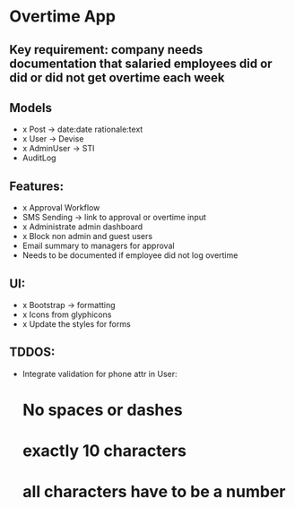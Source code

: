 # Overtime App

## Key requirement: company needs documentation that salaried employees did or did or did not get overtime each week

## Models
- x Post -> date:date rationale:text
- x User -> Devise
- x AdminUser -> STI
- AuditLog

## Features:
- x Approval Workflow 
- SMS Sending -> link to approval or overtime input
- x Administrate admin dashboard
- x Block non admin and guest users
- Email summary to managers for approval
- Needs to be documented if employee did not log overtime

## UI:
- x Bootstrap -> formatting
- x Icons from glyphicons
- x Update the styles for forms

## TDDOS:
- Integrate validation for phone attr in User:
  # No spaces or dashes
  # exactly 10 characters
  # all characters have to be a number
